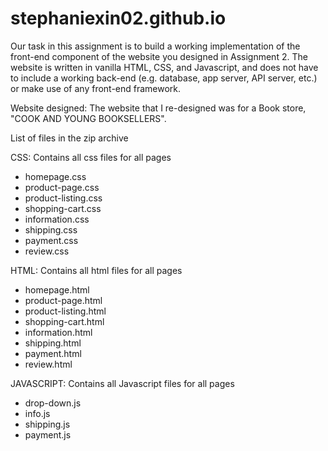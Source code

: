 # stephaniexin02.github.io

Our task in this assignment is to build a working implementation of the front-end component of the website you designed in Assignment 2. 
The website is written in vanilla HTML, CSS, and Javascript, and does not have to include a working back-end (e.g. database, app server, API server, etc.) or make use of any front-end framework.

Website designed:
The website that I re-designed was for a Book store, "COOK AND YOUNG BOOKSELLERS".

List of files in the zip archive

CSS: Contains all css files for all pages
- homepage.css
- product-page.css
- product-listing.css
- shopping-cart.css
- information.css
- shipping.css
- payment.css
- review.css

HTML: Contains all html files for all pages
- homepage.html
- product-page.html
- product-listing.html
- shopping-cart.html
- information.html
- shipping.html
- payment.html
- review.html

JAVASCRIPT: Contains all Javascript files for all pages
- drop-down.js
- info.js
- shipping.js
- payment.js
